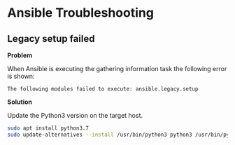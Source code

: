 # Ansible Troubleshooting


## Legacy setup failed

**Problem**

When Ansible is executing the gathering information task the following error is shown:

```
The following modules failed to execute: ansible.legacy.setup
```

**Solution**

Update the Python3 version on the target host.

```bash
sudo apt install python3.7
sudo update-alternatives --install /usr/bin/python3 python3 /usr/bin/python3.7 1
```